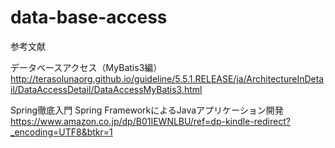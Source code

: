 # data-base-access

参考文献

データベースアクセス（MyBatis3編）
http://terasolunaorg.github.io/guideline/5.5.1.RELEASE/ja/ArchitectureInDetail/DataAccessDetail/DataAccessMyBatis3.html

Spring徹底入門 Spring FrameworkによるJavaアプリケーション開発
https://www.amazon.co.jp/dp/B01IEWNLBU/ref=dp-kindle-redirect?_encoding=UTF8&btkr=1
